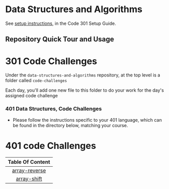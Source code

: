 # Data Structures and Algorithms

See [setup instructions](https://codefellows.github.io/setup-guide/code-301/3-code-challenges), in the Code 301 Setup Guide.

## Repository Quick Tour and Usage

# 301 Code Challenges

Under the `data-structures-and-algorithms` repository, at the top level is a folder called `code-challenges`

Each day, you'll add one new file to this folder to do your work for the day's assigned code challenge

### 401 Data Structures, Code Challenges

- Please follow the instructions specific to your 401 language, which can be found in the directory below, matching your course.

# 401 code Challenges

| Table Of Content  | 
| :-----------------: | 
 | [array-reverse](https://ishaqalathamneh.github.io/reading-notes/401read/)        |  
| [array-shift](https://ishaqalathamneh.github.io/reading-notes/401read/read01)| 